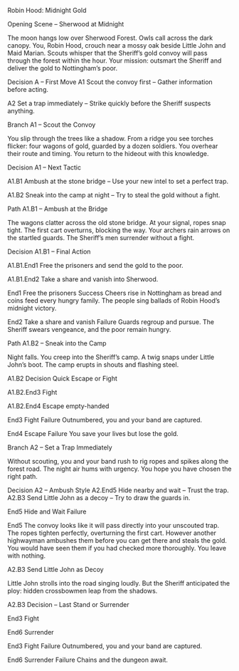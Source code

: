Robin Hood: Midnight Gold

Opening Scene – Sherwood at Midnight

The moon hangs low over Sherwood Forest. Owls call across the dark canopy.
You, Robin Hood, crouch near a mossy oak beside Little John and Maid Marian.
Scouts whisper that the Sheriff’s gold convoy will pass through the forest within the hour.
Your mission: outsmart the Sheriff and deliver the gold to Nottingham’s poor.

Decision A – First Move
A1 Scout the convoy first – Gather information before acting.

A2 Set a trap immediately – Strike quickly before the Sheriff suspects anything.

Branch A1 – Scout the Convoy

You slip through the trees like a shadow. From a ridge you see torches flicker:
four wagons of gold, guarded by a dozen soldiers. You overhear their route and timing.
You return to the hideout with this knowledge.

Decision A1 – Next Tactic

A1.B1 Ambush at the stone bridge – Use your new intel to set a perfect trap.

A1.B2 Sneak into the camp at night – Try to steal the gold without a fight.

Path A1.B1 – Ambush at the Bridge

The wagons clatter across the old stone bridge. At your signal, ropes snap tight.
The first cart overturns, blocking the way. Your archers rain arrows on the startled guards.
The Sheriff’s men surrender without a fight.

Decision A1.B1 – Final Action

A1.B1.End1 Free the prisoners and send the gold to the poor.

A1.B1.End2 Take a share and vanish into Sherwood.

End1 Free the prisoners
Success
Cheers rise in Nottingham as bread and coins feed every hungry family.
The people sing ballads of Robin Hood’s midnight victory.

End2 Take a share and vanish
Failure
Guards regroup and pursue.
The Sheriff swears vengeance, and the poor remain hungry.

Path A1.B2 – Sneak into the Camp

Night falls. You creep into the Sheriff’s camp. A twig snaps under Little John’s boot.
The camp erupts in shouts and flashing steel.

A1.B2 Decision Quick Escape or Fight

A1.B2.End3 Fight

A1.B2.End4 Escape empty-handed

End3 Fight
Failure
Outnumbered, you and your band are captured.

End4 Escape 
Failure 
You save your lives but lose the gold.

Branch A2 – Set a Trap Immediately

Without scouting, you and your band rush to rig ropes and spikes along the forest road.
The night air hums with urgency. You hope you have chosen the right path.

Decision A2 – Ambush Style
A2.End5 Hide nearby and wait – Trust the trap.
A2.B3 Send Little John as a decoy – Try to draw the guards in.

End5 Hide and Wait
Failure 

End5 The convoy looks like it will pass directly into your unscouted trap. The ropes tighten perfectly, overturning the first cart. However another highwayman ambushes them before you can get there and steals the gold. You would have seen them if you had checked more thoroughly. You leave with nothing.

A2.B3 Send Little John as Decoy

Little John strolls into the road singing loudly. But the Sheriff anticipated the ploy: hidden crossbowmen leap from the shadows.

A2.B3 Decision – Last Stand or Surrender

End3 Fight 

End6 Surrender 

End3 Fight 
Failure 
Outnumbered, you and your band are captured.

End6 Surrender
Failure 
Chains and the dungeon await.
